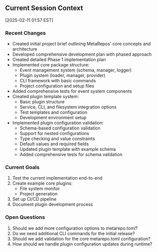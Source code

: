 ## Current Session Context
[2025-02-11 01:57 EST]

### Recent Changes
- Created initial project brief outlining MetaRepos' core concepts and architecture
- Developed comprehensive development plan with phased approach
- Created detailed Phase 1 implementation plan
- Implemented core package structure:
  - Event management system (schema, manager, logger)
  - Plugin system (loader, manager, provider)
  - CLI framework with basic commands
  - Project configuration and setup files
- Added comprehensive tests for event system components
- Created plugin template system:
  - Basic plugin structure
  - Service, CLI, and filesystem integration options
  - Test templates and configuration
  - Development environment setup
- Implemented plugin configuration validation:
  - Schema-based configuration validation
  - Support for nested configurations
  - Type checking and value constraints
  - Default values and required fields
  - Updated plugin template with example schema
  - Added comprehensive tests for schema validation

### Current Goals
1. Test the current implementation end-to-end
2. Create example core plugins:
   - File system monitor
   - Project generation
3. Set up CI/CD pipeline
4. Document plugin development process

### Open Questions
1. Should we add more configuration options to metarepo.toml?
2. Do we need additional CLI commands for the initial release?
3. Should we add validation for the core metarepo.toml configuration?
4. How should we handle plugin configuration updates during runtime?